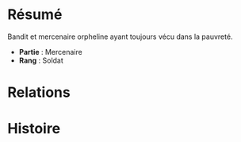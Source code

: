 # Résumé
Bandit et mercenaire orpheline ayant toujours vécu dans la pauvreté.

- **Partie** : Mercenaire
- **Rang** : Soldat

# Relations

# Histoire
